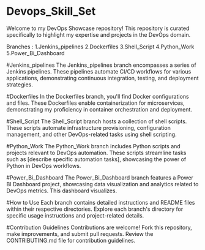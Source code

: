 # Devops_Skill_Set
Welcome to my DevOps Showcase repository! This repository is curated specifically to highlight my expertise and projects in the DevOps domain.


Branches :
1.Jenkins_pipelines
2.Dockerfiles
3.Shell_Script
4.Python_Work
5.Power_Bi_Dashboard


#Jenkins_pipelines
The Jenkins_pipelines branch encompasses a series of Jenkins pipelines. These pipelines automate CI/CD workflows for various applications, demonstrating continuous integration, testing, and deployment strategies.

#Dockerfiles
In the Dockerfiles branch, you'll find Docker configurations and files. These Dockerfiles enable containerization for microservices, demonstrating my proficiency in container orchestration and deployment.

#Shell_Script
The Shell_Script branch hosts a collection of shell scripts. These scripts automate infrastructure provisioning, configuration management, and other DevOps-related tasks using shell scripting.

#Python_Work
The Python_Work branch includes Python scripts and projects relevant to DevOps automation. These scripts streamline tasks such as [describe specific automation tasks], showcasing the power of Python in DevOps workflows.

#Power_Bi_Dashboard
The Power_Bi_Dashboard branch features a Power BI Dashboard project, showcasing data visualization and analytics related to DevOps metrics. This dashboard visualizes.


#How to Use
Each branch contains detailed instructions and README files within their respective directories. Explore each branch's directory for specific usage instructions and project-related details.

#Contribution Guidelines
Contributions are welcome! Fork this repository, make improvements, and submit pull requests. Review the CONTRIBUTING.md file for contribution guidelines.

